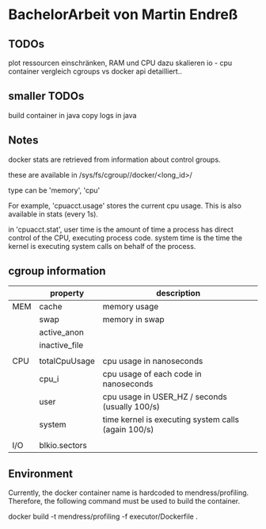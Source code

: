 # BachelorArbeit von Martin Endreß

## TODOs

plot
ressourcen einschränken, RAM und CPU dazu skalieren
io - cpu container
vergleich cgroups vs docker api detailliert..

## smaller TODOs

build container in java
copy logs in java


## Notes

docker stats are retrieved from information about control groups.

these are available in /sys/fs/cgroup/<type>/docker/<long_id>/

type can be 'memory', 'cpu'

For example, 'cpuacct.usage' stores the current cpu usage. This is also available in stats (every 1s).

in 'cpuacct.stat',
user time is the amount of time a process has direct control of the CPU, executing process code.
system time is the time the kernel is executing system calls on behalf of the process.

## cgroup information

|   | property | description |
|---|---|---|
|MEM| cache | memory usage |
|   | swap | memory in swap |
|   | active_anon |   |
|   | inactive_file |   |
|   |   |   |
|CPU| totalCpuUsage | cpu usage in nanoseconds |
|   | cpu_i | cpu usage of each code in nanoseconds |
|   | user | cpu usage in USER_HZ / seconds (usually 100/s) |
|   | system | time kernel is executing system calls (again 100/s) |
|   |  |  |
|I/O| blkio.sectors |  |


## Environment

Currently, the docker container name is hardcoded to mendress/profiling. Therefore, the following command must be used to build the container.

docker build -t mendress/profiling -f executor/Dockerfile .

